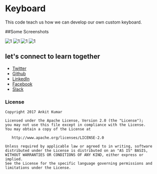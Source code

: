 # Keyboard

This code teach us how we can develop our own custom keyboard.

##Some Screenshots

![1](https://github.com/AnkitDroidGit/Android-Custom-Keyboard/blob/master/art/1.png)
![1](https://github.com/AnkitDroidGit/Android-Custom-Keyboard/blob/master/art/2.png)
![1](https://github.com/AnkitDroidGit/Android-Custom-Keyboard/blob/master/art/3.png)
![1](https://github.com/AnkitDroidGit/Android-Custom-Keyboard/blob/master/art/4.png)


## let's connect to learn together
- [Twitter](https://twitter.com/KumarAnkitRKE)
- [Github](https://github.com/AnkitDroidGit)
- [LinkedIn](https://www.linkedin.com/in/kumarankitkumar/)
- [Facebook](https://www.facebook.com/freeankit)
- [Slack](https://ankitdroid.slack.com)

### License

    Copyright 2017 Ankit Kumar
    
    Licensed under the Apache License, Version 2.0 (the "License");
    you may not use this file except in compliance with the License.
    You may obtain a copy of the License at

       http://www.apache.org/licenses/LICENSE-2.0

    Unless required by applicable law or agreed to in writing, software
    distributed under the License is distributed on an "AS IS" BASIS,
    WITHOUT WARRANTIES OR CONDITIONS OF ANY KIND, either express or implied.
    See the License for the specific language governing permissions and
    limitations under the License.

